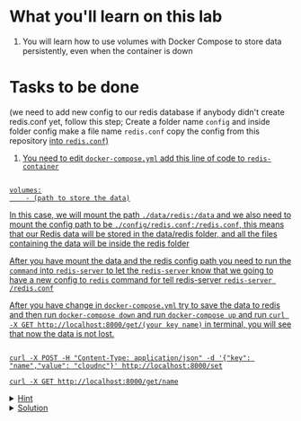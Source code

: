 # What you'll learn on this lab

1. You will learn how to use volumes with Docker Compose to store data persistently, even when the container is down

# Tasks to be done

(we need to add new config to our redis database if anybody didn't create redis.conf yet, follow this step; Create a folder name `config` and inside folder config make a file name `redis.conf` copy the config from this repository <a href="https://github.com/chitsanuponjate/redis-config/tree/main"> into `redis.conf`)

1. You need to edit `docker-compose.yml` add this line of code to `redis-container`

```plain

volumes:
    - (path to store the data)

```

In this case, we will mount the path `./data/redis:/data` and we also need to mount the config path to be `./config/redis.conf:/redis.conf`, this means that our Redis data will be stored in the data/redis folder, and all the files containing the data will be inside the redis folder

After you have mount the data and the redis config path you need to run the `command` into `redis-server` to let the `redis-server` know that we going to have a new config to `redis` command for tell redis-server `redis-server /redis.conf`

After you have change in `docker-compose.yml` try to save the data to redis and then run `docker-compose down` and run `docker-compose up` and run `curl -X GET http://localhost:8000/get/(your key name)` in terminal, you will see that now the data is not lost.

```plain

curl -X POST -H "Content-Type: application/json" -d '{"key": "name","value": "cloudnc"}' http://localhost:8000/set

curl -X GET http://localhost:8000/get/name

```

<details>
<summary>Hint</summary>

All neccessary docker-compose.yml syntax
```plain
version: (version number)

services:
  (container name):
    image: (image name)
    build:
      context: (path of the folder to be build)
      dockerfile: (path to Dockerfile)
    ports:
      - (port number):(port number)
    depends_on:
      - (if this container name is start this container will start after)
    networks:
      - (network name)
    volumes:
      - (host directory):(target directory for container)
    command: (Your command line that you want to execute)
  
networks:
  (network name):
```

</details>

<details>
<summary>Solution</summary>

```plain

cat > docker-compose.yml <<EOF
version: '3.9'
services: 
  
  node-container:
    image: nodeserver
    build: 
      context: .
      dockerfile: Dockerfile
    ports:
      - 8000:8000
    depends_on:
      - redis-container
    networks:
      - backend 

  redis-container:
    image: redis:latest
    ports:
      - 6379:6379
    networks:
      - backend
    volumes:
      - ./data/redis:/data
      - ./config/redis.conf:/redis.conf
    command: redis-server /redis.conf
    
networks:
  backend:
EOF

```{{exec}}

</details>